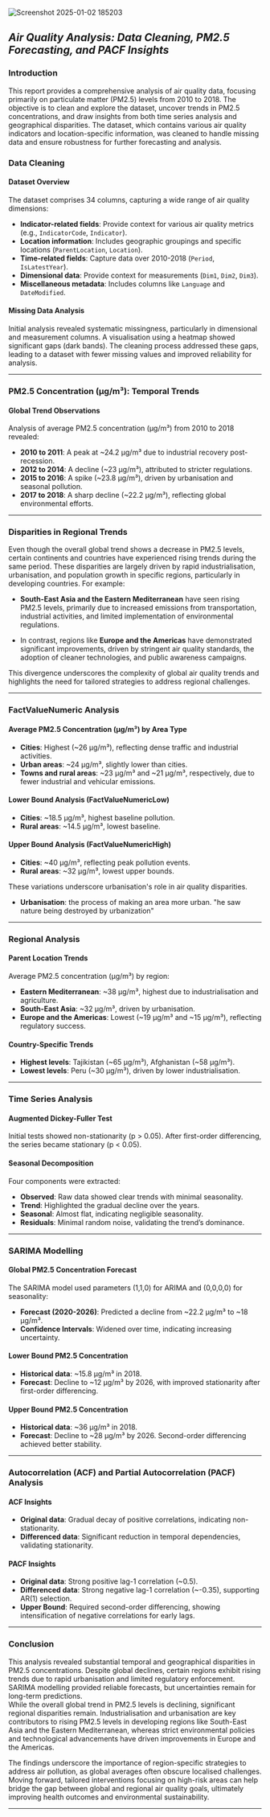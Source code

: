
![Screenshot 2025-01-02 185203](https://github.com/user-attachments/assets/33a1fdd0-3ced-43cc-804c-421173b34d69)

*Air Quality Analysis: Data Cleaning, PM2.5 Forecasting, and PACF Insights*
---
### Introduction 

This report provides a comprehensive analysis of air quality data, focusing primarily on particulate matter (PM2.5) levels from 2010 to 2018. The objective is to clean and explore the dataset, uncover trends in PM2.5 concentrations, and draw insights from both time series analysis and geographical disparities. The dataset, which contains various air quality indicators and location-specific information, was cleaned to handle missing data and ensure robustness for further forecasting and analysis. 

### Data Cleaning  

#### Dataset Overview  

The dataset comprises 34 columns, capturing a wide range of air quality dimensions:  
- **Indicator-related fields**: Provide context for various air quality metrics (e.g., `IndicatorCode`, `Indicator`).  
- **Location information**: Includes geographic groupings and specific locations (`ParentLocation`, `Location`).  
- **Time-related fields**: Capture data over 2010-2018 (`Period`, `IsLatestYear`).  
- **Dimensional data**: Provide context for measurements (`Dim1`, `Dim2`, `Dim3`).  
- **Miscellaneous metadata**: Includes columns like `Language` and `DateModified`.  

#### Missing Data Analysis  

Initial analysis revealed systematic missingness, particularly in dimensional and measurement columns. A visualisation using a heatmap showed significant gaps (dark bands). The cleaning process addressed these gaps, leading to a dataset with fewer missing values and improved reliability for analysis.  

---

### PM2.5 Concentration (µg/m³): Temporal Trends  

#### Global Trend Observations  

Analysis of average PM2.5 concentration (µg/m³) from 2010 to 2018 revealed:  
- **2010 to 2011**: A peak at ~24.2 µg/m³ due to industrial recovery post-recession.  
- **2012 to 2014**: A decline (~23 µg/m³), attributed to stricter regulations.  
- **2015 to 2016**: A spike (~23.8 µg/m³), driven by urbanisation and seasonal pollution.  
- **2017 to 2018**: A sharp decline (~22.2 µg/m³), reflecting global environmental efforts.  
---
### Disparities in Regional Trends 

Even though the overall global trend shows a decrease in PM2.5 levels, certain continents and countries have experienced rising trends during the same period. These disparities are largely driven by rapid industrialisation, urbanisation, and population growth in specific regions, particularly in developing countries. For example: 

- **South-East Asia and the Eastern Mediterranean** have seen rising PM2.5 levels, primarily due to increased emissions from transportation, industrial activities, and limited implementation of environmental regulations. 

- In contrast, regions like **Europe and the Americas** have demonstrated significant improvements, driven by stringent air quality standards, the adoption of cleaner technologies, and public awareness campaigns. 

This divergence underscores the complexity of global air quality trends and highlights the need for tailored strategies to address regional challenges. 

---

### FactValueNumeric Analysis  

#### Average PM2.5 Concentration (µg/m³) by Area Type  

- **Cities**: Highest (~26 µg/m³), reflecting dense traffic and industrial activities.  
- **Urban areas**: ~24 µg/m³, slightly lower than cities.  
- **Towns and rural areas**: ~23 µg/m³ and ~21 µg/m³, respectively, due to fewer industrial and vehicular emissions.  

#### Lower Bound Analysis (FactValueNumericLow)  

- **Cities**: ~18.5 µg/m³, highest baseline pollution.  
- **Rural areas**: ~14.5 µg/m³, lowest baseline.  

#### Upper Bound Analysis (FactValueNumericHigh)  

- **Cities**: ~40 µg/m³, reflecting peak pollution events.  
- **Rural areas**: ~32 µg/m³, lowest upper bounds.  

These variations underscore urbanisation's role in air quality disparities. 
- **Urbanisation**: the process of making an area more urban.
"he saw nature being destroyed by urbanization"


---

### Regional Analysis  

#### Parent Location Trends  

Average PM2.5 concentration (µg/m³) by region:  
- **Eastern Mediterranean**: ~38 µg/m³, highest due to industrialisation and agriculture.  
- **South-East Asia**: ~32 µg/m³, driven by urbanisation.  
- **Europe and the Americas**: Lowest (~19 µg/m³ and ~15 µg/m³), reflecting regulatory success.  

#### Country-Specific Trends  

- **Highest levels**: Tajikistan (~65 µg/m³), Afghanistan (~58 µg/m³).  
- **Lowest levels**: Peru (~30 µg/m³), driven by lower industrialisation.  

---

### Time Series Analysis  

#### Augmented Dickey-Fuller Test  

Initial tests showed non-stationarity (p > 0.05). After first-order differencing, the series became stationary (p < 0.05).  

#### Seasonal Decomposition  

Four components were extracted:  
- **Observed**: Raw data showed clear trends with minimal seasonality.  
- **Trend**: Highlighted the gradual decline over the years.  
- **Seasonal**: Almost flat, indicating negligible seasonality.  
- **Residuals**: Minimal random noise, validating the trend’s dominance.  

---

### SARIMA Modelling  

#### Global PM2.5 Concentration Forecast  

The SARIMA model used parameters (1,1,0) for ARIMA and (0,0,0,0) for seasonality:  
- **Forecast (2020-2026)**: Predicted a decline from ~22.2 µg/m³ to ~18 µg/m³.  
- **Confidence Intervals**: Widened over time, indicating increasing uncertainty.  

#### Lower Bound PM2.5 Concentration  

- **Historical data**: ~15.8 µg/m³ in 2018.  
- **Forecast**: Decline to ~12 µg/m³ by 2026, with improved stationarity after first-order differencing.  

#### Upper Bound PM2.5 Concentration  

- **Historical data**: ~36 µg/m³ in 2018.  
- **Forecast**: Decline to ~28 µg/m³ by 2026. Second-order differencing achieved better stability.  

---

### Autocorrelation (ACF) and Partial Autocorrelation (PACF) Analysis  

#### ACF Insights  

- **Original data**: Gradual decay of positive correlations, indicating non-stationarity.  
- **Differenced data**: Significant reduction in temporal dependencies, validating stationarity.  

#### PACF Insights  

- **Original data**: Strong positive lag-1 correlation (~0.5).  
- **Differenced data**: Strong negative lag-1 correlation (~-0.35), supporting AR(1) selection.  
- **Upper Bound**: Required second-order differencing, showing intensification of negative correlations for early lags.  

---

### Conclusion  

This analysis revealed substantial temporal and geographical disparities in PM2.5 concentrations. Despite global declines, certain regions exhibit rising trends due to rapid urbanisation and limited regulatory enforcement. SARIMA modelling provided reliable forecasts, but uncertainties remain for long-term predictions.  
While the overall global trend in PM2.5 levels is declining, significant regional disparities remain. Industrialisation and urbanisation are key contributors to rising PM2.5 levels in developing regions like South-East Asia and the Eastern Mediterranean, whereas strict environmental policies and technological advancements have driven improvements in Europe and the Americas. 

The findings underscore the importance of region-specific strategies to address air pollution, as global averages often obscure localised challenges. Moving forward, tailored interventions focusing on high-risk areas can help bridge the gap between global and regional air quality goals, ultimately improving health outcomes and environmental sustainability. 

---

